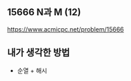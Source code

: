 ## 15666 N과 M (12)

<https://www.acmicpc.net/problem/15666>

## 내가 생각한 방법

<!-- ![이미지](./img.png) -->

- 순열 + 해시
